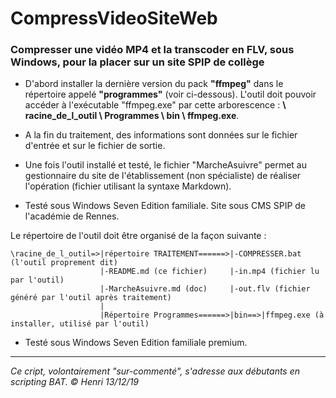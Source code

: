 # CompressVideoSiteWeb

### Compresser une vidéo MP4 et la transcoder en FLV, sous Windows, pour la placer sur un site SPIP de collège

* D'abord installer la dernière version du pack **"ffmpeg"** dans le répertoire appelé **"programmes"** (voir ci-dessous). L'outil doit pouvoir accéder à l'exécutable "ffmpeg.exe" par cette arborescence : **\ racine_de_l_outil \ Programmes \ bin \ ffmpeg.exe**.

* A la fin du traitement, des informations sont données sur le fichier d'entrée et sur le fichier de sortie.

* Une fois l'outil installé et testé, le fichier "MarcheAsuivre" permet au gestionnaire du site de l'établissement (non spécialiste) de réaliser l'opération (fichier utilisant la syntaxe Markdown).

* Testé sous Windows Seven Edition familiale. Site sous CMS SPIP de l'académie de Rennes.

Le répertoire de l'outil doit être organisé de la façon suivante :

    \racine_de_l_outil=>|répertoire TRAITEMENT======>|-COMPRESSER.bat (l'outil proprement dit)
                        |-README.md (ce fichier)     |-in.mp4 (fichier lu par l'outil)
                        |-MarcheAsuivre.md (doc)     |-out.flv (fichier généré par l'outil après traitement)
                        |
                        |Répertoire Programmes======>|bin==>|ffmpeg.exe (à installer, utilisé par l'outil)

* Testé sous Windows Seven Edition familiale premium.

---
_Ce cript, volontairement "sur-commenté", s'adresse aux débutants en scripting BAT._
_© Henri 13/12/19_
